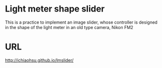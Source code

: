 # Light meter shape slider
This is a practice to implement an image slider, whose controller is designed in the shape of the light meter in an old type camera, Nikon FM2

# URL
http://ichiaohsu.github.io/lmslider/
